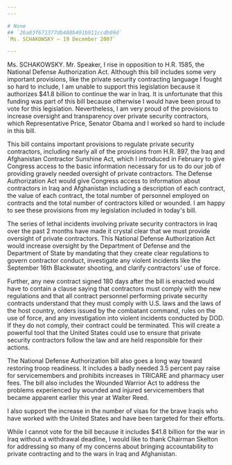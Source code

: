 ```yaml
---
---

# None
## `26a83f671377db488b491b911ccdb09d`
`Ms. SCHAKOWSKY — 19 December 2007`

---
```



Ms. SCHAKOWSKY. Mr. Speaker, I rise in opposition to H.R. 1585, the 
National Defense Authorization Act. Although this bill includes some 
very important provisions, like the private security contracting 
language I fought so hard to include, I am unable to support this 
legislation because it authorizes $41.8 billion to continue the war in 
Iraq. It is unfortunate that this funding was part of this bill because 
otherwise I would have been proud to vote for this legislation. 
Nevertheless, I am very proud of the provisions to increase oversight 
and transparency over private security contractors, which 
Representative Price, Senator Obama and I worked so hard to include in 
this bill.



This bill contains important provisions to regulate private security 
contractors, including nearly all of the provisions from H.R. 897, the 
Iraq and Afghanistan Contractor Sunshine Act, which I introduced in 
February to give Congress access to the basic information necessary for 
us to do our job of providing gravely needed oversight of private 
contractors. The Defense Authorization Act would give Congress access 
to information about contractors in Iraq and Afghanistan including a 
description of each contract, the value of each contract, the total 
number of personnel employed on contracts and the total number of 
contractors killed or wounded. I am happy to see these provisions from 
my legislation included in today's bill.

The series of lethal incidents involving private security contractors 
in Iraq over the past 2 months have made it crystal clear that we must 
provide oversight of private contractors. This National Defense 
Authorization Act would increase oversight by the Department of Defense 
and the Department of State by mandating that they create clear 
regulations to govern contractor conduct, investigate any violent 
incidents like the September 16th Blackwater shooting, and clarify 
contractors' use of force.

Further, any new contract signed 180 days after the bill is enacted 
would have to contain a clause saying that contractors must comply with 
the new regulations and that all contract personnel performing private 
security contracts understand that they must comply with U.S. laws and 
the laws of the host country, orders issued by the combatant command, 
rules on the use of force, and any investigation into violent incidents 
conducted by DOD. If they do not comply, their contract could be 
terminated. This will create a powerful tool that the United States 
could use to ensure that private security contractors follow the law 
and are held responsible for their actions.

The National Defense Authorization bill also goes a long way toward 
restoring troop readiness. It includes a badly needed 3.5 percent pay 
raise for servicemembers and prohibits increases in TRICARE and 
pharmacy user fees. The bill also includes the Wounded Warrior Act to 
address the problems experienced by wounded and injured servicemembers 
that became apparent earlier this year at Walter Reed.

I also support the increase in the number of visas for the brave 
Iraqis who have worked with the United States and have been targeted 
for their efforts.

While I cannot vote for the bill because it includes $41.8 billion 
for the war in Iraq without a withdrawal deadline, I would like to 
thank Chairman Skelton for addressing so many of my concerns about 
bringing accountability to private contracting and to the wars in Iraq 
and Afghanistan.
